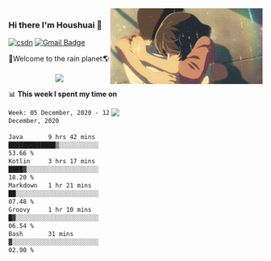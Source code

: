 <img  align='right' height="150" src="https://github.com/LikeRainDay/LikeRainDay/blob/master/pic/img_rain_1.gif?raw=true">



### Hi there I'm Houshuai :lemon:

[![csdn](https://img.shields.io/badge/-csdn-c14438?style=flat-square&logo=c&logoColor=white)](https://blog.csdn.net/qq_15807167)
[![Gmail Badge](https://img.shields.io/badge/-gmail-c14438?style=flat-square&logo=Gmail&logoColor=white&link=mailto:houshuai0816@gmail.com)](mailto:houshuai0816@gmail.com)

🚀Welcome to the rain planet🌎

<center>
<img align='center'  src="https://source.unsplash.com/random/1200x600">
</center>

📊 **This week I spent my time on**

<img align='right'   width="300" src="https://github-readme-stats.vercel.app/api?username=LikeRainDay&show_icons=true&title_color=fff&icon_color=79ff97&text_color=9f9f9f&bg_color=151515">

<!--START_SECTION:waka-->
```text
Week: 05 December, 2020 - 12 December, 2020

Java       9 hrs 42 mins   █████████████▒░░░░░░░░░░░   53.66 % 
Kotlin     3 hrs 17 mins   ████▓░░░░░░░░░░░░░░░░░░░░   18.20 % 
Markdown   1 hr 21 mins    ██░░░░░░░░░░░░░░░░░░░░░░░   07.48 % 
Groovy     1 hr 10 mins    █▓░░░░░░░░░░░░░░░░░░░░░░░   06.54 % 
Bash       31 mins         ▓░░░░░░░░░░░░░░░░░░░░░░░░   02.90 % 
```
<!--END_SECTION:waka-->

